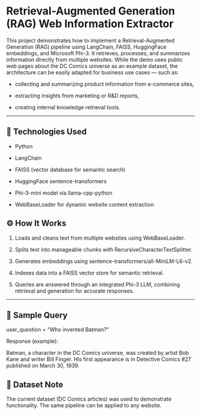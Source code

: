 # Retrieval-Augmented Generation (RAG) Web Information Extractor

This project demonstrates how to implement a Retrieval-Augmented Generation (RAG) pipeline using LangChain, FAISS, HuggingFace embeddings, and Microsoft Phi-3.
It retrieves, processes, and summarizes information directly from multiple websites.
While the demo uses public web pages about the DC Comics universe as an example dataset, the architecture can be easily adapted for business use cases — such as:

-  collecting and summarizing product information from e-commerce sites,

-  extracting insights from marketing or R&D reports,

-  creating internal knowledge retrieval tools.

---

## 🔧 Technologies Used

-  Python

-  LangChain

-  FAISS (vector database for semantic search)

-  HuggingFace sentence-transformers

-  Phi-3-mini model via llama-cpp-python

-  WebBaseLoader for dynamic website content extraction

## ⚙️ How It Works

1) Loads and cleans text from multiple websites using WebBaseLoader.

2) Splits text into manageable chunks with RecursiveCharacterTextSplitter.

3) Generates embeddings using sentence-transformers/all-MiniLM-L6-v2.

4) Indexes data into a FAISS vector store for semantic retrieval.

5) Queries are answered through an integrated Phi-3 LLM, combining retrieval and generation for accurate responses.

---

## 🧠 Sample Query
user_question = "Who invented Batman?"

Response (example):

Batman, a character in the DC Comics universe, was created by artist Bob Kane and writer Bill Finger. His first appearance is in Detective Comics #27 published on March 30, 1939.

## 📂 Dataset Note

The current dataset (DC Comics articles) was used to demonstrate functionality.
The same pipeline can be applied to any website.


